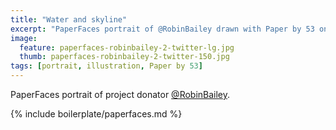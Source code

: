 ```yaml
---
title: "Water and skyline"
excerpt: "PaperFaces portrait of @RobinBailey drawn with Paper by 53 on an iPad."
image: 
  feature: paperfaces-robinbailey-2-twitter-lg.jpg
  thumb: paperfaces-robinbailey-2-twitter-150.jpg
tags: [portrait, illustration, Paper by 53]
---
```


PaperFaces portrait of project donator [@RobinBailey](http://twitter.com/RobinBailey).

{% include boilerplate/paperfaces.md %}